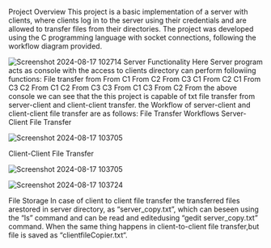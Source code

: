 Project Overview
This project is a basic implementation of a server with clients, where clients log in to the server using their credentials and are allowed to transfer files from their directories. 
The project was developed using the C programming language with socket connections, following the workflow diagram provided.

![Screenshot 2024-08-17 102714](https://github.com/user-attachments/assets/def58487-e932-485d-a6fa-1459c26745b4)
Server Functionality
Here Server program acts as console with the access to clients directory can perform followiing functions: File transfer from
From C1
From C2
From C3
C1 From C2
C1 From C3
C2 From C1
C2 From C3
C3 From C1
C3 From C2
From the above console we can see that the this project is capable of txt file transfer from server-client and client-client transfer.
the Workflow of server-client and client-client file transfer are as follows:
File Transfer Workflows
Server-Client File Transfer

![Screenshot 2024-08-17 103705](https://github.com/user-attachments/assets/789f190f-8131-4e07-afb6-0afde5c9d6c8)


Client-Client File Transfer

![Screenshot 2024-08-17 103705](https://github.com/user-attachments/assets/d22a3f42-8456-4272-a51c-d503bfd31d97)

![Screenshot 2024-08-17 103724](https://github.com/user-attachments/assets/be38b753-051d-4c27-b2ef-4ea3a91b5c30)


File Storage
In case of client to client file transfer the transferred files arestored in server directory, as “server_copy.txt”, which can beseen using the “ls” command and can be read and editedusing “gedit server_copy.txt” command.
When the same thing happens in client-to-client file transfer,but file is saved as “clientfileCopier.txt“.
